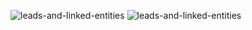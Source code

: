 ![leads-and-linked-entities](https://iili.io/4lhfWP.png)
![leads-and-linked-entities](https://i.postimg.cc/xdXQG4n4/Screenshot-1.png)
